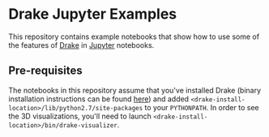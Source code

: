 # Drake Jupyter Examples
This repository contains example notebooks that show how to use some of the features of [Drake](http://drake.mit.edu/) in [Jupyter](http://jupyter.org/) notebooks.

## Pre-requisites
The notebooks in this repository assume that you've installed Drake (binary installation instructions can be found [here](http://drake.mit.edu/from_binary.html)) and added `<drake-install-location>/lib/python2.7/site-packages` to your `PYTHONPATH`. In order to see the 3D visualizations, you'll need to launch `<drake-install-location>/bin/drake-visualizer`.